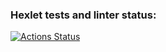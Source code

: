 ### Hexlet tests and linter status:
[![Actions Status](https://github.com/AStepantov/data-analytics-project-92/actions/workflows/hexlet-check.yml/badge.svg)](https://github.com/AStepantov/data-analytics-project-92/actions)